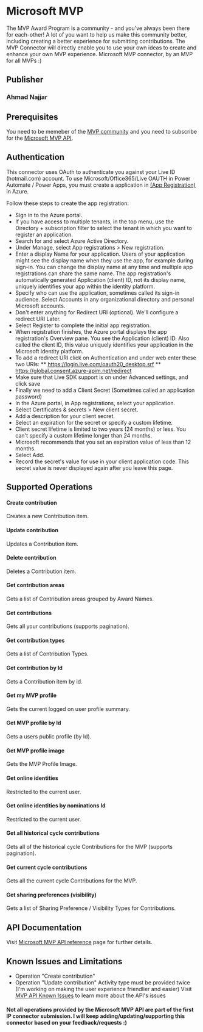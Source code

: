 # Microsoft MVP
The MVP Award Program is a community - and you've always been there for each-other! 
A lot of you want to help us make this community better, including creating a better experience for submitting contributions. 
The MVP Connector will directly enable you to use your own ideas to create and enhance your own MVP experience.
Microsoft MVP connector, by an MVP for all MVPs :)

## Publisher
### Ahmad Najjar

## Prerequisites
You need to be memeber of the [MVP community](https://mvp.microsoft.com/en-us) and you need to subscribe for the [Microsoft MVP API](https://mvpapi.portal.azure-api.net/).

## Authentication
This connector uses OAuth to authenticate you against your Live ID (hotmail.com) account. 
To use Microsoft/Office365/Live OAUTH in Power Automate / Power Apps, you must create a application in [(App Registration)](https://portal.azure.com) in Azure.

Follow these steps to create the app registration:
* Sign in to the Azure portal.
* If you have access to multiple tenants, in the top menu, use the Directory + subscription filter  to select the tenant in which you want to register an application.
* Search for and select Azure Active Directory.
* Under Manage, select App registrations > New registration.
* Enter a display Name for your application. Users of your application might see the display name when they use the app, for example during sign-in. You can change the display name at any time and multiple app registrations can share the same name. The app registration's automatically generated Application (client) ID, not its display name, uniquely identifies your app within the identity platform.
* Specify who can use the application, sometimes called its sign-in audience. Select Accounts in any organizational directory and personal Microsoft accounts.
* Don't enter anything for Redirect URI (optional). We'll configure a redirect URI Later.
* Select Register to complete the initial app registration.
* When registration finishes, the Azure portal displays the app registration's Overview pane. You see the Application (client) ID. Also called the client ID, this value uniquely identifies your application in the Microsoft identity platform.
* To add a redirect URI click on Authentication and under web enter these two URIs:
** https://login.live.com/oauth20_desktop.srf
** https://global.consent.azure-apim.net/redirect
* Make sure that Live SDK support is on under Advanced settings, and click save
* Finally we need to add a Client Secret (Sometimes called an application password)
* In the Azure portal, in App registrations, select your application.
* Select Certificates & secrets > New client secret.
* Add a description for your client secret.
* Select an expiration for the secret or specify a custom lifetime.
* Client secret lifetime is limited to two years (24 months) or less. You can't specify a custom lifetime longer than 24 months.
* Microsoft recommends that you set an expiration value of less than 12 months.
* Select Add.
* Record the secret's value for use in your client application code. This secret value is never displayed again after you leave this page.

## Supported Operations
#### Create contribution
Creates a new Contribution item.

#### Update contribution
Updates a Contribution item.

#### Delete contribution
Deletes a Contribution item.

#### Get contribution areas
Gets a list of Contribution areas grouped by Award Names.

#### Get contributions
Gets all your contributions (supports pagination).

#### Get contribution types
Gets a list of Contribution Types.

#### Get contribution by Id
Gets a Contribution item by id.

#### Get my MVP profile
Gets the current logged on user profile summary.

#### Get MVP profile by Id
Gets a users public profile (by Id).

#### Get MVP profile image
Gets the MVP Profile Image.

#### Get online identities
Restricted to the current user.

#### Get online identities by nominations Id
Restricted to the current user.

#### Get all historical cycle contributions
Gets all of the historical cycle Contributions for the MVP (supports pagination).

#### Get current cycle contributions
Gets all the current cycle Contributions for the MVP.

#### Get sharing preferences (visibility)
Gets a list of Sharing Preference / Visibility Types for Contributions.

## API Documentation
Visit [Microsoft MVP API reference](https://mvpapi.portal.azure-api.net/docs/services/580eb8bfac2551138cf5da27/operations/580eb8bfac25510f0c09c1a5) page for further details.

## Known Issues and Limitations
* Operation "Create contribution"
* Operation "Update contribution"
Activity type must be provided twice (I'm working on making the user experience friendlier and easier)
Visit [MVP API Known Issues](https://mvpapi.portal.azure-api.net/issues) to learn more about the API's issues

#### Not all operations provided by the Microsoft MVP API are part of the first IP connector submission. I will keep adding/updating/supporting this connector based on your feedback/requests :)
